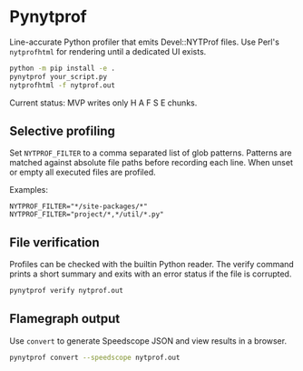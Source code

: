 # Pynytprof

Line-accurate Python profiler that emits Devel::NYTProf files. Use Perl's `nytprofhtml`
for rendering until a dedicated UI exists.

```bash
python -m pip install -e .
pynytprof your_script.py
nytprofhtml -f nytprof.out
```

Current status: MVP writes only H A F S E chunks.

## Selective profiling
Set `NYTPROF_FILTER` to a comma separated list of glob patterns.
Patterns are matched against absolute file paths before recording each
line. When unset or empty all executed files are profiled.

Examples:

```
NYTPROF_FILTER="*/site-packages/*"
NYTPROF_FILTER="project/*,*/util/*.py"
```

## File verification
Profiles can be checked with the builtin Python reader.
The verify command prints a short summary and exits with
an error status if the file is corrupted.

```bash
pynytprof verify nytprof.out
```

## Flamegraph output
Use `convert` to generate Speedscope JSON and view results in a browser.

```bash
pynytprof convert --speedscope nytprof.out
```
